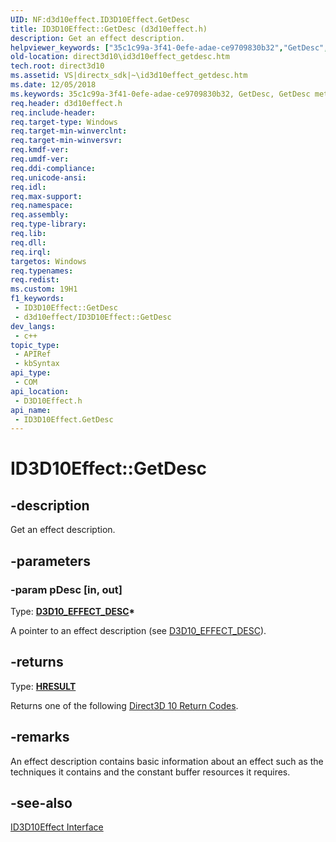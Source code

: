 ```yaml
---
UID: NF:d3d10effect.ID3D10Effect.GetDesc
title: ID3D10Effect::GetDesc (d3d10effect.h)
description: Get an effect description.
helpviewer_keywords: ["35c1c99a-3f41-0efe-adae-ce9709830b32","GetDesc","GetDesc method [Direct3D 10]","GetDesc method [Direct3D 10]","ID3D10Effect interface","ID3D10Effect interface [Direct3D 10]","GetDesc method","ID3D10Effect.GetDesc","ID3D10Effect::GetDesc","d3d10effect/ID3D10Effect::GetDesc","direct3d10.id3d10effect_getdesc"]
old-location: direct3d10\id3d10effect_getdesc.htm
tech.root: direct3d10
ms.assetid: VS|directx_sdk|~\id3d10effect_getdesc.htm
ms.date: 12/05/2018
ms.keywords: 35c1c99a-3f41-0efe-adae-ce9709830b32, GetDesc, GetDesc method [Direct3D 10], GetDesc method [Direct3D 10],ID3D10Effect interface, ID3D10Effect interface [Direct3D 10],GetDesc method, ID3D10Effect.GetDesc, ID3D10Effect::GetDesc, d3d10effect/ID3D10Effect::GetDesc, direct3d10.id3d10effect_getdesc
req.header: d3d10effect.h
req.include-header: 
req.target-type: Windows
req.target-min-winverclnt: 
req.target-min-winversvr: 
req.kmdf-ver: 
req.umdf-ver: 
req.ddi-compliance: 
req.unicode-ansi: 
req.idl: 
req.max-support: 
req.namespace: 
req.assembly: 
req.type-library: 
req.lib: 
req.dll: 
req.irql: 
targetos: Windows
req.typenames: 
req.redist: 
ms.custom: 19H1
f1_keywords:
 - ID3D10Effect::GetDesc
 - d3d10effect/ID3D10Effect::GetDesc
dev_langs:
 - c++
topic_type:
 - APIRef
 - kbSyntax
api_type:
 - COM
api_location:
 - D3D10Effect.h
api_name:
 - ID3D10Effect.GetDesc
---
```


# ID3D10Effect::GetDesc


## -description

Get an effect description.

## -parameters

### -param pDesc [in, out]

Type: <b><a href="https://docs.microsoft.com/windows/desktop/api/d3d10effect/ns-d3d10effect-d3d10_effect_desc">D3D10_EFFECT_DESC</a>*</b>

A pointer to an effect description (see <a href="https://docs.microsoft.com/windows/desktop/api/d3d10effect/ns-d3d10effect-d3d10_effect_desc">D3D10_EFFECT_DESC</a>).

## -returns

Type: <b><a href="/windows/win32/com/structure-of-com-error-codes">HRESULT</a></b>

Returns one of the following <a href="https://docs.microsoft.com/windows/desktop/direct3d10/d3d10-graphics-reference-returnvalues">Direct3D 10 Return Codes</a>.

## -remarks

An effect description contains basic information about an effect such as the techniques it contains and the constant buffer resources it requires.

## -see-also

<a href="https://docs.microsoft.com/windows/desktop/api/d3d10effect/nn-d3d10effect-id3d10effect">ID3D10Effect Interface</a>

